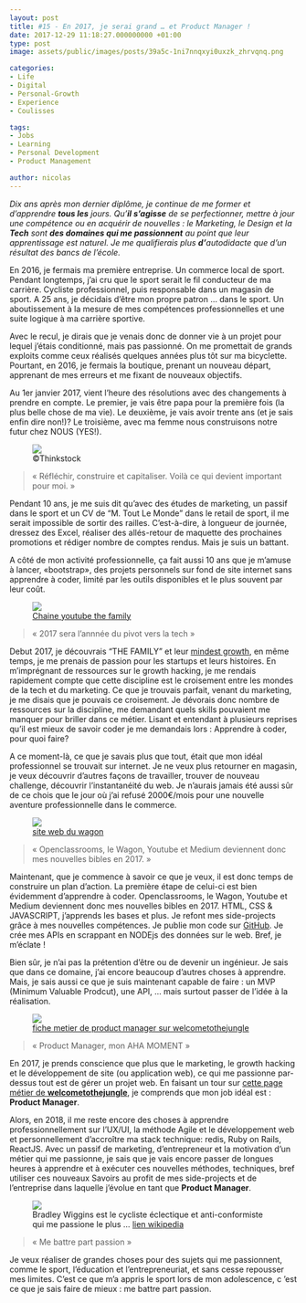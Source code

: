 ```yaml
---
layout: post
title: #15 - En 2017, je serai grand … et Product Manager !
date: 2017-12-29 11:18:27.000000000 +01:00
type: post
image: assets/public/images/posts/39a5c-1ni7nnqxyi0uxzk_zhrvqnq.png

categories:
- Life
- Digital
- Personal-Growth
- Experience
- Coulisses

tags:
- Jobs
- Learning
- Personal Development
- Product Management

author: nicolas
---
```

<em>Dix ans après mon dernier diplôme, je continue de me former et d’apprendre <strong>tous les</strong> jours. Qu’<strong>il s’agisse</strong> de se perfectionner, mettre à jour une compétence ou en acquérir de nouvelles : le Marketing, le Design et la <strong><em>Tech</em></strong> sont <strong>des domaines qui me passionnent</strong> au point que leur apprentissage est naturel. Je me <em>qualifierais</em> plus <strong>d’</strong>autodidacte que d’un résultat des bancs de l’école.</em>

En 2016, je fermais ma première entreprise. Un commerce local de sport. Pendant longtemps, j’ai cru que le sport serait le fil conducteur de ma carrière. Cycliste professionnel, puis responsable dans un magasin de sport. A 25 ans, je décidais d’être mon propre patron … dans le sport. Un aboutissement à la mesure de mes compétences professionnelles et une suite logique à ma carrière sportive.

Avec le recul, je dirais que je venais donc de donner vie à un projet pour lequel j’étais conditionné, mais pas passionné. On me promettait de grands exploits comme ceux réalisés quelques années plus tôt sur ma bicyclette. Pourtant, en 2016, je fermais la boutique, prenant un nouveau départ, apprenant de mes erreurs et me fixant de nouveaux objectifs.

Au 1er janvier 2017, vient l’heure des résolutions avec des changements à prendre en compte. Le premier, je vais être papa pour la première fois (la plus belle chose de ma vie). Le deuxième, je vais avoir trente ans (et je sais enfin dire non!)? Le troisième, avec ma femme nous construisons notre futur chez NOUS (YES!).
<figure class="wp-caption"><img src="{{ site.siteurl }}/{{ site.imgpost }}/2877c-1eithqetbmyn8u933ipzsmg.jpeg" />
<figcaption class="wp-caption-text">©Thinkstock</figcaption>
</figure>
<blockquote>
« Réfléchir, construire et capitaliser. Voilà ce qui devient important pour moi. »</blockquote>

Pendant 10 ans, je me suis dit qu’avec des études de marketing, un passif dans le sport et un CV de “M. Tout Le Monde” dans le retail de sport, il me serait impossible de sortir des railles. C’est-à-dire, à longueur de journée, dressez des Excel, réaliser des allés-retour de maquette des prochaines promotions et rédiger nombre de comptes rendus. Mais je suis un battant.

A côté de mon activité professionnelle, ça fait aussi 10 ans que je m’amuse à lancer, «bootstrap», des projets personnels sur fond de site internet sans apprendre à coder, limité par les outils disponibles et le plus souvent par leur coût.
<figure class="wp-caption"><img src="{{ site.siteurl }}/{{ site.imgpost }}/77a9b-1fhdbbyabl24dcabgexhpow.png" />
<figcaption class="wp-caption-text"><a href="https://www.youtube.com/user/Startupfood" target="_blank" rel="nofollow">Chaine youtube the family</a></figcaption>
</figure>
<blockquote>
« 2017 sera l’annnée du pivot vers la tech »</blockquote>

Debut 2017, je découvrais “THE FAMILY” et leur <a href="https://medium.com/lion-by-thefamily/comment-devenir-growth-hacker-8b5387c4c767" target="_blank" rel="nofollow">mindest growth</a>, en même temps, je me prenais de passion pour les startups et leurs histoires. En m’imprégnant de ressources sur le growth hacking, je me rendais rapidement compte que cette discipline est le croisement entre les mondes de la tech et du marketing. Ce que je trouvais parfait, venant du marketing, je me disais que je pouvais ce croisement. Je dévorais donc nombre de ressources sur la discipline, me demandant quels skills pouvaient me manquer pour briller dans ce métier. Lisant et entendant à plusieurs reprises qu’il est mieux de savoir coder je me demandais lors : Apprendre à coder, pour quoi faire?

A ce moment-là, ce que je savais plus que tout, était que mon idéal professionnel se trouvait sur internet. Je ne veux plus retourner en magasin, je veux découvrir d’autres façons de travailler, trouver de nouveau challenge, découvrir l’instantanéité du web. Je n’aurais jamais été aussi sûr de ce chois que le jour où j’ai refusé 2000€/mois pour une nouvelle aventure professionnelle dans le commerce.
<figure class="wp-caption"><img src="{{ site.siteurl }}/{{ site.imgpost }}/8f833-1glqrdjmo0myyuik5d1idxg.png" />
<figcaption class="wp-caption-text"><a href="https://www.lewagon.com/fr" target="_blank" rel="nofollow">site web du wagon</a></figcaption>
</figure>
<blockquote>
« Openclassrooms, le Wagon, Youtube et Medium deviennent donc mes nouvelles bibles en 2017. »</blockquote>

Maintenant, que je commence à savoir ce que je veux, il est donc temps de construire un plan d’action. La première étape de celui-ci est bien évidemment d’apprendre à coder. Openclassrooms, le Wagon, Youtube et Medium deviennent donc mes nouvelles bibles en 2017. HTML, CSS &amp; JAVASCRIPT, j’apprends les bases et plus. Je refont mes side-projects grâce à mes nouvelles compétences. Je publie mon code sur <a href="http://github.com/jn-prod" target="_blank" rel="nofollow">GitHub</a>. Je crée mes APIs en scrappant en NODEjs des données sur le web. Bref, je m’éclate !

Bien sûr, je n’ai pas la prétention d’être ou de devenir un ingénieur. Je sais que dans ce domaine, j’ai encore beaucoup d’autres choses à apprendre. Mais, je sais aussi ce que je suis maintenant capable de faire : un MVP (Minimum Valuable Prodcut), une API, … mais surtout passer de l’idée à la réalisation.
<figure class="wp-caption"><img src="{{ site.siteurl }}/{{ site.imgpost }}/21d8e-1qcj1veggw6yciebqwl3q7w.png" />
<figcaption class="wp-caption-text"><a href="https://www.welcometothejungle.co/professions/product-manager" target="_blank" rel="nofollow">fiche metier de product manager sur welcometothejungle</a></figcaption>
</figure>
<blockquote>
« Product Manager, mon AHA MOMENT »</blockquote>

En 2017, je prends conscience que plus que le marketing, le growth hacking et le développement de site (ou application web), ce qui me passionne par-dessus tout est de gérer un projet web. En faisant un tour sur <a href="https://www.welcometothejungle.co/professions/product-manager" target="_blank" rel="nofollow">cette page métier de <strong>welcometothejungle</strong></a>, je comprends que mon job idéal est : <strong>Product Manager</strong>.

Alors, en 2018, il me reste encore des choses à apprendre professionnellement sur l’UX/UI, la méthode Agile et le développement web et personnellement d’accroître ma stack technique: redis, Ruby on Rails, ReactJS. Avec un passif de marketing, d’entrepreneur et la motivation d’un métier qui me passionne, je sais que je vais encore passer de longues heures à apprendre et à exécuter ces nouvelles méthodes, techniques, bref utiliser ces nouveaux Savoirs au profit de mes side-projects et de l’entreprise dans laquelle j’évolue en tant que <strong>Product Manager</strong>.
<figure class="wp-caption"><img src="{{ site.siteurl }}/{{ site.imgpost }}/271c7-1ifym3opmtqfg1epk-fzeyg.jpeg" />
<figcaption class="wp-caption-text">Bradley Wiggins est le cycliste éclectique et anti-conformiste qui me passione le plus … <a href="https://fr.wikipedia.org/wiki/Bradley_Wiggins" target="_blank" rel="nofollow">lien wikipedia</a></figcaption>
</figure>
<blockquote>
« Me battre part passion »</blockquote>

Je veux réaliser de grandes choses pour des sujets qui me passionnent, comme le sport, l’éducation et l’entrepreneuriat, et sans cesse repousser mes limites. C’est ce que m’a appris le sport lors de mon adolescence, c ’est ce que je sais faire de mieux : me battre part passion.
